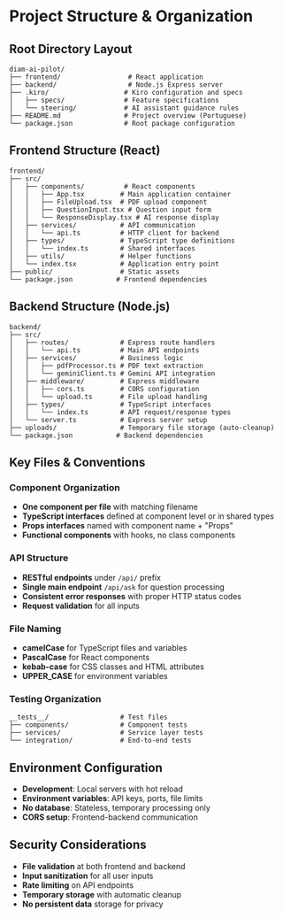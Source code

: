 # Project Structure & Organization

## Root Directory Layout
```
diam-ai-pilot/
├── frontend/                 # React application
├── backend/                  # Node.js Express server
├── .kiro/                   # Kiro configuration and specs
│   ├── specs/               # Feature specifications
│   └── steering/            # AI assistant guidance rules
├── README.md                # Project overview (Portuguese)
└── package.json             # Root package configuration
```

## Frontend Structure (React)
```
frontend/
├── src/
│   ├── components/          # React components
│   │   ├── App.tsx         # Main application container
│   │   ├── FileUpload.tsx  # PDF upload component
│   │   ├── QuestionInput.tsx # Question input form
│   │   └── ResponseDisplay.tsx # AI response display
│   ├── services/           # API communication
│   │   └── api.ts          # HTTP client for backend
│   ├── types/              # TypeScript type definitions
│   │   └── index.ts        # Shared interfaces
│   ├── utils/              # Helper functions
│   └── index.tsx           # Application entry point
├── public/                 # Static assets
└── package.json           # Frontend dependencies
```

## Backend Structure (Node.js)
```
backend/
├── src/
│   ├── routes/             # Express route handlers
│   │   └── api.ts          # Main API endpoints
│   ├── services/           # Business logic
│   │   ├── pdfProcessor.ts # PDF text extraction
│   │   └── geminiClient.ts # Gemini API integration
│   ├── middleware/         # Express middleware
│   │   ├── cors.ts         # CORS configuration
│   │   └── upload.ts       # File upload handling
│   ├── types/              # TypeScript interfaces
│   │   └── index.ts        # API request/response types
│   └── server.ts           # Express server setup
├── uploads/                # Temporary file storage (auto-cleanup)
└── package.json           # Backend dependencies
```

## Key Files & Conventions

### Component Organization
- **One component per file** with matching filename
- **TypeScript interfaces** defined at component level or in shared types
- **Props interfaces** named with component name + "Props"
- **Functional components** with hooks, no class components

### API Structure
- **RESTful endpoints** under `/api/` prefix
- **Single main endpoint** `/api/ask` for question processing
- **Consistent error responses** with proper HTTP status codes
- **Request validation** for all inputs

### File Naming
- **camelCase** for TypeScript files and variables
- **PascalCase** for React components
- **kebab-case** for CSS classes and HTML attributes
- **UPPER_CASE** for environment variables

### Testing Organization
```
__tests__/                  # Test files
├── components/             # Component tests
├── services/               # Service layer tests
└── integration/            # End-to-end tests
```

## Environment Configuration
- **Development**: Local servers with hot reload
- **Environment variables**: API keys, ports, file limits
- **No database**: Stateless, temporary processing only
- **CORS setup**: Frontend-backend communication

## Security Considerations
- **File validation** at both frontend and backend
- **Input sanitization** for all user inputs
- **Rate limiting** on API endpoints
- **Temporary storage** with automatic cleanup
- **No persistent data** storage for privacy